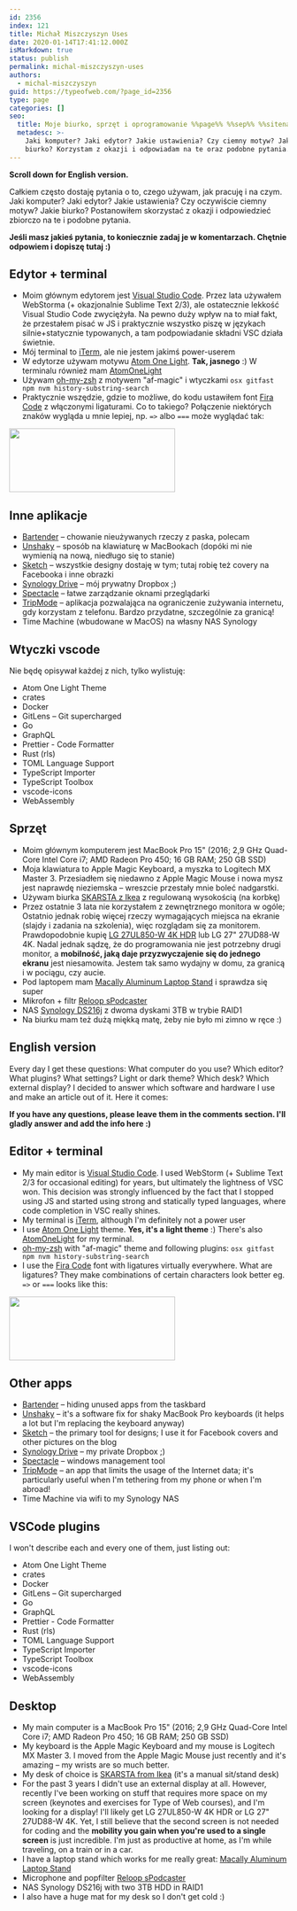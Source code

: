 ```yaml
---
id: 2356
index: 121
title: Michał Miszczyszyn Uses
date: 2020-01-14T17:41:12.000Z
isMarkdown: true
status: publish
permalink: michal-miszczyszyn-uses
authors:
  - michal-miszczyszyn
guid: https://typeofweb.com/?page_id=2356
type: page
categories: []
seo:
  title: Moje biurko, sprzęt i oprogramowanie %%page%% %%sep%% %%sitename%%
  metadesc: >-
    Jaki komputer? Jaki edytor? Jakie ustawienia? Czy ciemny motyw? Jakie
    biurko? Korzystam z okazji i odpowiadam na te oraz podobne pytania.
---
```


**Scroll down for English version.**

Całkiem często dostaję pytania o to, czego używam, jak pracuję i na czym. Jaki komputer? Jaki edytor? Jakie ustawienia? Czy oczywiście ciemny motyw? Jakie biurko? Postanowiłem skorzystać z okazji i odpowiedzieć zbiorczo na te i podobne pytania.

**Jeśli masz jakieś pytania, to koniecznie zadaj je w komentarzach. Chętnie odpowiem i dopiszę tutaj :)**

## Edytor + terminal

- Moim głównym edytorem jest [Visual Studio Code](https://code.visualstudio.com). Przez lata używałem WebStorma (+ okazjonalnie Sublime Text 2/3), ale ostatecznie lekkość Visual Studio Code zwyciężyła. Na pewno duży wpływ na to miał fakt, że przestałem pisać w JS i praktycznie wszystko piszę w językach silnie+statycznie typowanych, a tam podpowiadanie składni VSC działa świetnie.
- Mój terminal to [iTerm](https://iterm2.com), ale nie jestem jakimś power-userem
- W edytorze używam motywu [Atom One Light](https://marketplace.visualstudio.com/items?itemName=akamud.vscode-theme-onelight). **Tak, jasnego** :) W terminalu również mam [AtomOneLight](https://iterm2colorschemes.com)
- Używam [oh-my-zsh](https://github.com/ohmyzsh/ohmyzsh) z motywem "af-magic" i wtyczkami `osx gitfast npm nvm history-substring-search`
- Praktycznie wszędzie, gdzie to możliwe, do kodu ustawiłem font [Fira Code](https://github.com/tonsky/FiraCode) z włączonymi ligaturami. Co to takiego? Połączenie niektórych znaków wygląda u mnie lepiej, np. <code style="font-variant-ligatures: none">=></code> albo <code style="font-variant-ligatures: none">===</code> może wyglądać tak:

<a href="https://typeofweb.com/wp-content/uploads/2020/01/Screenshot-2020-01-14-at-17.08.56.png"><img src="https://typeofweb.com/wp-content/uploads/2020/01/Screenshot-2020-01-14-at-17.08.56-300x115.png" alt="" width="300" height="115" class="aligncenter size-medium wp-image-2359" /></a>

## Inne aplikacje

- [Bartender](https://www.macbartender.com) – chowanie nieużywanych rzeczy z paska, polecam
- [Unshaky](https://unshaky.nestederror.com) – sposób na klawiaturę w MacBookach (dopóki mi nie wymienią na nową, niedługo się to stanie)
- [Sketch](https://www.sketch.com) – wszystkie designy dostaję w tym; tutaj robię też covery na Facebooka i inne obrazki
- [Synology Drive](https://www.synology.com/en-global/dsm/feature/drive) – mój prywatny Dropbox ;)
- [Spectacle](https://www.spectacleapp.com) – łatwe zarządzanie oknami przeglądarki
- [TripMode](https://www.tripmode.ch) – aplikacja pozwalająca na ograniczenie zużywania internetu, gdy korzystam z telefonu. Bardzo przydatne, szczególnie za granicą!
- Time Machine (wbudowane w MacOS) na własny NAS Synology

## Wtyczki vscode

Nie będę opisywał każdej z nich, tylko wylistuję:

- Atom One Light Theme
- crates
- Docker
- GitLens – Git supercharged
- Go
- GraphQL
- Prettier - Code Formatter
- Rust (rls)
- TOML Language Support
- TypeScript Importer
- TypeScript Toolbox
- vscode-icons
- WebAssembly

## Sprzęt

- Moim głównym komputerem jest MacBook Pro 15" (2016; 2,9 GHz Quad-Core Intel Core i7; AMD Radeon Pro 450; 16 GB RAM; 250 GB SSD)
- Moja klawiatura to Apple Magic Keyboard, a myszka to Logitech MX Master 3. Przesiadłem się niedawno z Apple Magic Mouse i nowa mysz jest naprawdę nieziemska – wreszcie przestały mnie boleć nadgarstki.
- Używam biurka [SKARSTA z Ikea](https://www.ikea.com/pl/pl/p/skarsta-biurko-z-regulacja-wysokosci-bialy-s49084965/) z regulowaną wysokością (na korbkę)
- Przez ostatnie 3 lata nie korzystałem z zewnętrznego monitora w ogóle; Ostatnio jednak robię więcej rzeczy wymagających miejsca na ekranie (slajdy i zadania na szkolenia), więc rozglądam się za monitorem. Prawdopodobnie kupię [LG 27UL850-W 4K HDR](https://www.x-kom.pl/p/523891-monitor-led-27-lg-27ul850-w-4k-hdr.html) lub LG 27" 27UD88-W 4K. Nadal jednak sądzę, że do programowania nie jest potrzebny drugi monitor, a **mobilność, jaką daje przyzwyczajenie się do jednego ekranu** jest niesamowita. Jestem tak samo wydajny w domu, za granicą i w pociągu, czy aucie.
- Pod laptopem mam [Macally Aluminum Laptop Stand](https://www.amazon.com/Macally-Aluminum-Chromebook-Notebook-ASTAND/dp/B06W58KTYN) i sprawdza się super
- Mikrofon + filtr [Reloop sPodcaster](https://www.reloop.com/reloop-spodcaster)
- NAS [Synology DS216j](https://www.x-kom.pl/p/297064-dysk-sieciowy-nas-macierz-synology-ds216j-2xhdd-2x1ghz-512mb-2xusb-1xlan.html) z dwoma dyskami 3TB w trybie RAID1
- Na biurku mam też dużą miękką matę, żeby nie było mi zimno w ręce :)

## English version

Every day I get these questions: What computer do you use? Which editor? What plugins? What settings? Light or dark theme? Which desk? Which external display? I decided to answer which software and hardware I use and make an article out of it. Here it comes:

**If you have any questions, please leave them in the comments section. I'll gladly answer and add the info here :)**

## Editor + terminal

- My main editor is [Visual Studio Code](https://code.visualstudio.com). I used WebStorm (+ Sublime Text 2/3 for occasional editing) for years, but ultimately the lightness of VSC won. This decision was strongly influenced by the fact that I stopped using JS and started using strong and statically typed languages, where code completion in VSC really shines.
- My terminal is [iTerm](https://iterm2.com), although I'm definitely not a power user
- I use [Atom One Light](https://marketplace.visualstudio.com/items?itemName=akamud.vscode-theme-onelight) theme. **Yes, it's a light theme** :) There's also [AtomOneLight](https://iterm2colorschemes.com) for my terminal.
- [oh-my-zsh](https://github.com/ohmyzsh/ohmyzsh) with "af-magic" theme and following plugins: `osx gitfast npm nvm history-substring-search`
- I use the [Fira Code](https://github.com/tonsky/FiraCode) font with ligatures virtually everywhere. What are ligatures? They make combinations of certain characters look better eg. <code style="font-variant-ligatures: none">=></code> or <code style="font-variant-ligatures: none">===</code> looks like this:

<a href="https://typeofweb.com/wp-content/uploads/2020/01/Screenshot-2020-01-14-at-17.08.56.png"><img src="https://typeofweb.com/wp-content/uploads/2020/01/Screenshot-2020-01-14-at-17.08.56-300x115.png" alt="" width="300" height="115" class="aligncenter size-medium wp-image-2359" /></a>

## Other apps

- [Bartender](https://www.macbartender.com) – hiding unused apps from the taskbard
- [Unshaky](https://unshaky.nestederror.com) – it's a software fix for shaky MacBook Pro keyboards (it helps a lot but I'm replacing the keyboard anyway)
- [Sketch](https://www.sketch.com) – the primary tool for designs; I use it for Facebook covers and other pictures on the blog
- [Synology Drive](https://www.synology.com/en-global/dsm/feature/drive) – my private Dropbox ;)
- [Spectacle](https://www.spectacleapp.com) – windows management tool
- [TripMode](https://www.tripmode.ch) – an app that limits the usage of the Internet data; it's particularly useful when I'm tethering from my phone or when I'm abroad!
- Time Machine via wifi to my Synology NAS

## VSCode plugins

I won't describe each and every one of them, just listing out:

- Atom One Light Theme
- crates
- Docker
- GitLens – Git supercharged
- Go
- GraphQL
- Prettier - Code Formatter
- Rust (rls)
- TOML Language Support
- TypeScript Importer
- TypeScript Toolbox
- vscode-icons
- WebAssembly

## Desktop

- My main computer is a MacBook Pro 15" (2016; 2,9 GHz Quad-Core Intel Core i7; AMD Radeon Pro 450; 16 GB RAM; 250 GB SSD)
- My keyboard is the Apple Magic Keyboard and my mouse is Logitech MX Master 3. I moved from the Apple Magic Mouse just recently and it's amazing – my wrists are so much better.
- My desk of choice is [SKARSTA from Ikea](https://www.ikea.com/gb/en/p/skarsta-desk-sit-stand-white-s49084965/) (it's a manual sit/stand desk)
- For the past 3 years I didn't use an external display at all. However, recently I've been working on stuff that requires more space on my screen (keynotes and exercises for Type of Web courses), and I'm looking for a display! I'll likely get LG 27UL850-W 4K HDR or LG 27" 27UD88-W 4K. Yet, I still believe that the second screen is not needed for coding and the **mobility you gain when you're used to a single screen** is just incredible. I'm just as productive at home, as I'm while traveling, on a train or in a car.
- I have a laptop stand which works for me really great: [Macally Aluminum Laptop Stand](https://www.amazon.com/Macally-Aluminum-Chromebook-Notebook-ASTAND/dp/B06W58KTYN)
- Microphone and popfilter [Reloop sPodcaster](https://www.reloop.com/reloop-spodcaster)
- NAS Synology DS216j with two 3TB HDD in RAID1
- I also have a huge mat for my desk so I don't get cold :)
